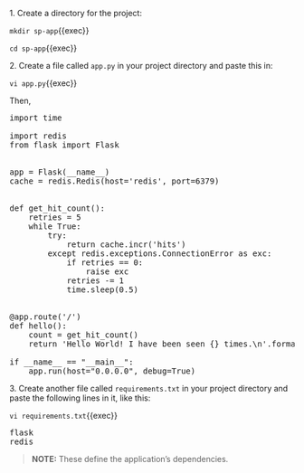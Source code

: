 1\. Create a directory for the project:

`mkdir sp-app`{{exec}}

`cd sp-app`{{exec}}


2\. Create a file called `app.py` in your project directory and paste this in:

`vi app.py`{{exec}}

Then,

<pre class="file" data-filename="app.py" data-target="replace">
import time

import redis
from flask import Flask


app = Flask(__name__)
cache = redis.Redis(host='redis', port=6379)


def get_hit_count():
    retries = 5
    while True:
        try:
            return cache.incr('hits')
        except redis.exceptions.ConnectionError as exc:
            if retries == 0:
                raise exc
            retries -= 1
            time.sleep(0.5)


@app.route('/')
def hello():
    count = get_hit_count()
    return 'Hello World! I have been seen {} times.\n'.format(count)

if __name__ == "__main__":
    app.run(host="0.0.0.0", debug=True)
</pre>

3\. Create another file called `requirements.txt` in your project directory and paste the following lines in it, like this:

`vi requirements.txt`{{exec}}

<pre class="file" data-filename="requirements.txt" data-target="replace">
flask
redis
</pre>

> **NOTE:** These define the application’s dependencies.
